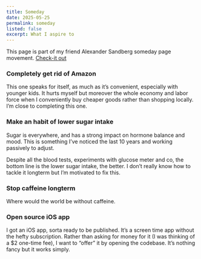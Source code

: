 ```yaml
---
title: Someday
date: 2025-05-25
permalink: someday
listed: false
excerpt: What I aspire to
---
```

This page is part of my friend Alexander Sandberg someday page movement. [Check-it out](https://someday.page/)

### Completely get rid of Amazon
This one speaks for itself, as much as it’s convenient, especially with younger kids. It hurts myself but moreover the whole economy and labor force when I conveniently buy cheaper goods rather than shopping locally. I’m close to completing this one.

### Make an habit of lower sugar intake
Sugar is everywhere, and has a strong impact on hormone balance and mood. This is something I’ve noticed the last 10 years and working passively to adjust.

Despite all the blood tests, experiments with glucose meter and co, the bottom line is the lower sugar intake, the better. I don’t really know how to tackle it longterm but I’m motivated to fix this.

### Stop caffeine longterm
Where would the world be without caffeine.

### Open source iOS app
I got an iOS app, sorta ready to be published. It’s a screen time app without the hefty subscription. Rather than asking for money for it (I was thinking of a $2 one-time fee), I want to “offer” it by opening the codebase. It’s nothing fancy but it works simply.